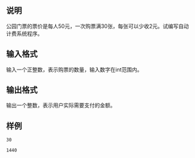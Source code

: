 <h2>说明</h2>

公园门票的票价是每人$50$元，一次购票满$30$张，每张可以少收$2$元。试编写自动计费系统程序。
<h2>输入格式</h2>

输入一个正整数，表示购票的数量，输入数字在int范围内。

<h2>输出格式</h2>

输出一个整数，表示用户实际需要支付的金额。

<h2>样例</h2>
<pre><code class="language-input1">30</code></pre><pre><code class="language-output1">1440</code></pre>
